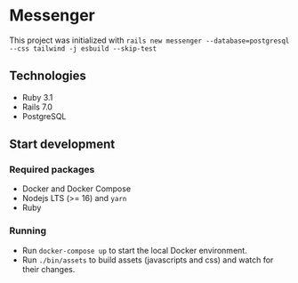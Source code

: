 # Messenger

This project was initialized with `rails new messenger --database=postgresql --css tailwind -j esbuild --skip-test`

## Technologies

- Ruby 3.1
- Rails 7.0
- PostgreSQL

## Start development

### Required packages

- Docker and Docker Compose
- Nodejs LTS (>= 16) and `yarn`
- Ruby

### Running

- Run `docker-compose up` to start the local Docker environment.
- Run `./bin/assets` to build assets (javascripts and css) and watch for their changes.
